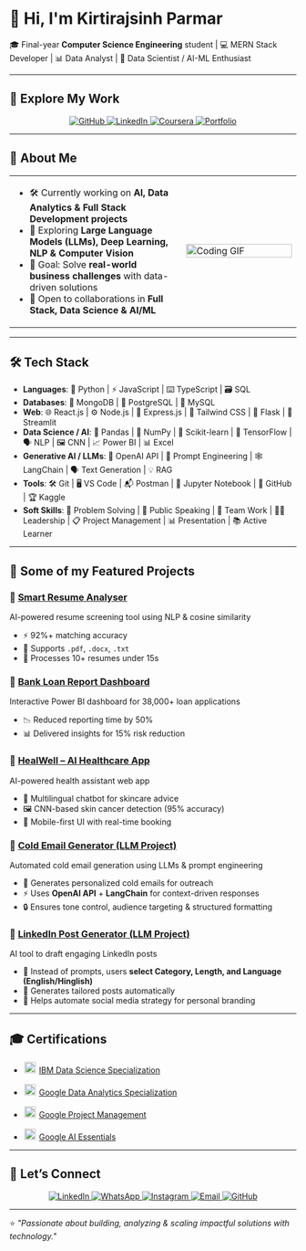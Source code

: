 # 👋 Hi, I'm Kirtirajsinh Parmar  

🎓 Final-year **Computer Science Engineering** student | 💻 MERN Stack Developer | 📊 Data Analyst | 🧠 Data Scientist / AI-ML Enthusiast  

---

## 💼 Explore My Work  
<p align="center">
  <a href="https://github.com/Kirtirajsinh08">
    <img src="https://img.shields.io/badge/GitHub-100000?style=for-the-badge&logo=github&logoColor=white" alt="GitHub"/>
  </a>
  <a href="https://www.linkedin.com/in/kirtirajsinh-parmar-b264a3277/">
    <img src="https://img.shields.io/badge/LinkedIn-0077B5?style=for-the-badge&logo=linkedin&logoColor=white" alt="LinkedIn"/>
  </a>
  <a href="https://www.coursera.org/accomplishments">
    <img src="https://img.shields.io/badge/Coursera-0056D2?style=for-the-badge&logo=coursera&logoColor=white" alt="Coursera"/>
  </a>
  <a href="https://portfolio-website-mu-liard-11.vercel.app/">
    <img src="https://img.shields.io/badge/Portfolio-24292e?style=for-the-badge&logo=vercel&logoColor=white" alt="Portfolio"/>
  </a>
</p>

---

## 🚀 About Me  

<table>
<tr>
<td width="60%">

- 🛠 Currently working on **AI, Data Analytics & Full Stack Development projects**  
- 🌱 Exploring **Large Language Models (LLMs), Deep Learning, NLP & Computer Vision**  
- 🎯 Goal: Solve **real-world business challenges** with data-driven solutions  
- 🤝 Open to collaborations in **Full Stack, Data Science & AI/ML**  

</td>
<td width="40%">
  <img src="https://media.giphy.com/media/qgQUggAC3Pfv687qPC/giphy.gif" width="100%" alt="Coding GIF" />
</td>
</tr>
</table>  

---

## 🛠️ Tech Stack  

- **Languages**: 🐍 Python | ⚡ JavaScript | ⌨️ TypeScript | 🗃️ SQL  
- **Databases**: 🍃 MongoDB | 🐘 PostgreSQL | 💾 MySQL  
- **Web**: 🌐 React.js | ⚙️ Node.js | 🚀 Express.js | 🎨 Tailwind CSS | 🧪 Flask  | 💨 Streamlit   
- **Data Science / AI**: 🧠 Pandas | 🔢 NumPy | 🤖 Scikit-learn | 🔬 TensorFlow | 🗣️ NLP | 🖼️ CNN | 📈 Power BI | 📊 Excel  
- **Generative AI / LLMs**: 🤖 OpenAI API | 📝 Prompt Engineering | 🕸️ LangChain | 🗣️ Text Generation | 💡 RAG  
- **Tools**: 🛠️ Git | 🖥️ VS Code | 📬 Postman | 📓 Jupyter Notebook | 📂 GitHub | 🏆 Kaggle
- **Soft Skills**: 🧩 Problem Solving | 🎤 Public Speaking | 🤝 Team Work | 🦸‍♂️ Leadership | 📋 Project Management | 📊 Presentation | 📚 Active Learner

---

## 📌 Some of my Featured Projects  

### 🔹 [Smart Resume Analyser](https://github.com/Kirtirajsinh08/Resume_Analyser)  
AI-powered resume screening tool using NLP & cosine similarity  
- ⚡ 92%+ matching accuracy  
- 📂 Supports `.pdf`, `.docx`, `.txt`  
- 🚀 Processes 10+ resumes under 15s  

### 🔹 [Bank Loan Report Dashboard](https://github.com/Kirtirajsinh08/PowerBI_FinaceDomain)  
Interactive Power BI dashboard for 38,000+ loan applications  
- 📉 Reduced reporting time by 50%  
- 📊 Delivered insights for 15% risk reduction  

### 🔹 [HealWell – AI Healthcare App](https://github.com/archanpatel1425/HealthCare)  
AI-powered health assistant web app  
- 💬 Multilingual chatbot for skincare advice  
- 🖼️ CNN-based skin cancer detection (95% accuracy)  
- 📱 Mobile-first UI with real-time booking  

### 🔹 [Cold Email Generator (LLM Project)](https://github.com/Kirtirajsinh08/linkedin_post_generator)  
Automated cold email generation using LLMs & prompt engineering  
- 📝 Generates personalized cold emails for outreach  
- ⚡ Uses **OpenAI API** + **LangChain** for context-driven responses  
- 🔒 Ensures tone control, audience targeting & structured formatting  

### 🔹 [LinkedIn Post Generator (LLM Project)](https://github.com/Kirtirajsinh08/linkedin_post_generator)  
AI tool to draft engaging LinkedIn posts  
- 🧠 Instead of prompts, users **select Category, Length, and Language (English/Hinglish)**  
- 🎯 Generates tailored posts automatically  
- 🤝 Helps automate social media strategy for personal branding  

---

## 🎓 Certifications  

- <img src="https://upload.wikimedia.org/wikipedia/commons/5/51/IBM_logo.svg" width="20" style="background-color:white; padding:2px; border-radius:3px"/> [IBM Data Science Specialization](https://www.coursera.org/account/accomplishments/specialization/71HF1J59I426)  

- <img src="https://upload.wikimedia.org/wikipedia/commons/2/2f/Google_2015_logo.svg" width="20" style="background-color:white; padding:2px; border-radius:3px"/> [Google Data Analytics Specialization](https://www.coursera.org/account/accomplishments/specialization/2GIIZ2B8U7T0)  

- <img src="https://upload.wikimedia.org/wikipedia/commons/2/2f/Google_2015_logo.svg" width="20" style="background-color:white; padding:2px; border-radius:3px"/> [Google Project Management](https://www.coursera.org/account/accomplishments/professional-cert/certificate/ZLG7YSONLE0D)  

- <img src="https://upload.wikimedia.org/wikipedia/commons/2/2f/Google_2015_logo.svg" width="20" style="background-color:white; padding:2px; border-radius:3px"/> [Google AI Essentials](https://www.coursera.org/account/accomplishments/verify/DHCUNY3QS9G5)  
 
---

## 🤝 Let’s Connect  

<p align="center">
  <a href="https://www.linkedin.com/in/kirtirajsinh-parmar-b264a3277/">
    <img src="https://img.shields.io/badge/LinkedIn-0077B5?style=for-the-badge&logo=linkedin&logoColor=white" alt="LinkedIn"/>
  </a>
  
  <a href="https://wa.me/917043343119">
    <img src="https://img.shields.io/badge/WhatsApp-25D366?style=for-the-badge&logo=whatsapp&logoColor=white" alt="WhatsApp"/>
  </a>
  
  <a href="https://instagram.com/">
    <img src="https://img.shields.io/badge/Instagram-E4405F?style=for-the-badge&logo=instagram&logoColor=white" alt="Instagram"/>
  </a>
  
  <a href="mailto:kirtirajsinh0804@gmail.com">
    <img src="https://img.shields.io/badge/Email-D14836?style=for-the-badge&logo=gmail&logoColor=white" alt="Email"/>
  </a>
  
  <a href="https://github.com/Kirtirajsinh08">
    <img src="https://img.shields.io/badge/GitHub-100000?style=for-the-badge&logo=github&logoColor=white" alt="GitHub"/>
  </a>
</p>

---

⭐️ *"Passionate about building, analyzing & scaling impactful solutions with technology."* 
